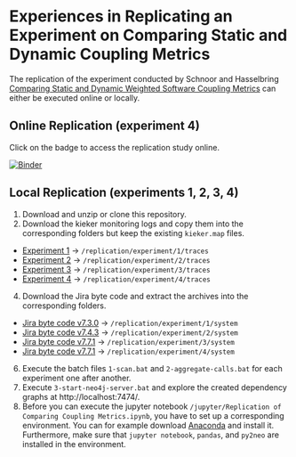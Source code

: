 # Experiences in Replicating an Experiment on Comparing Static and Dynamic Coupling Metrics

The replication of the experiment conducted by Schnoor and Hasselbring [Comparing Static and Dynamic Weighted Software Coupling Metrics](https://www.mdpi.com/2073-431X/9/2/24) can either be executed online or locally.

## Online Replication (experiment 4)

Click on the badge to access the replication study online.

[![Binder](https://mybinder.org/badge_logo.svg)](https://mybinder.org/v2/gh/softvis-research/coupling-metrics-replication/HEAD?filepath=%2Fjupyter%2F)

## Local Replication (experiments 1, 2, 3, 4)

1. Download and unzip or clone this repository.
2. Download the kieker monitoring logs and copy them into the corresponding folders but keep the existing `kieker.map` files.
* [Experiment 1](https://doi.org/10.5281/zenodo.3648094) -> `/replication/experiment/1/traces`
* [Experiment 2](https://doi.org/10.5281/zenodo.3648228) -> `/replication/experiment/2/traces`
* [Experiment 3](https://doi.org/10.5281/zenodo.3648240) -> `/replication/experiment/3/traces`
* [Experiment 4](https://doi.org/10.5281/zenodo.3648269) -> `/replication/experiment/4/traces`
4. Download the Jira byte code and extract the archives into the corresponding folders.
* [Jira byte code v7.3.0](https://www.atlassian.com/software/jira/downloads/binary/atlassian-jira-software-7.3.0.tar.gz) -> `/replication/experiment/1/system`
* [Jira byte code v7.4.3](https://www.atlassian.com/software/jira/downloads/binary/atlassian-jira-software-7.4.3.tar.gz) -> `/replication/experiment/2/system`
* [Jira byte code v7.7.1](https://www.atlassian.com/software/jira/downloads/binary/atlassian-jira-software-7.7.1.tar.gz) -> `/replication/experiment/3/system`
* [Jira byte code v7.7.1](https://www.atlassian.com/software/jira/downloads/binary/atlassian-jira-software-7.7.1.tar.gz) -> `/replication/experiment/4/system`  
6. Execute the batch files `1-scan.bat` and `2-aggregate-calls.bat` for each experiment one after another.
7. Execute `3-start-neo4j-server.bat` and explore the created dependency graphs at http://localhost:7474/.
8. Before you can execute the jupyter notebook `/jupyter/Replication of Comparing Coupling Metrics.ipynb`, you have to set up a corresponding environment. You can for example download [Anaconda](https://www.anaconda.com/products/individual) and install it. Furthermore, make sure that `jupyter notebook`, `pandas`, and `py2neo` are installed in the environment.


